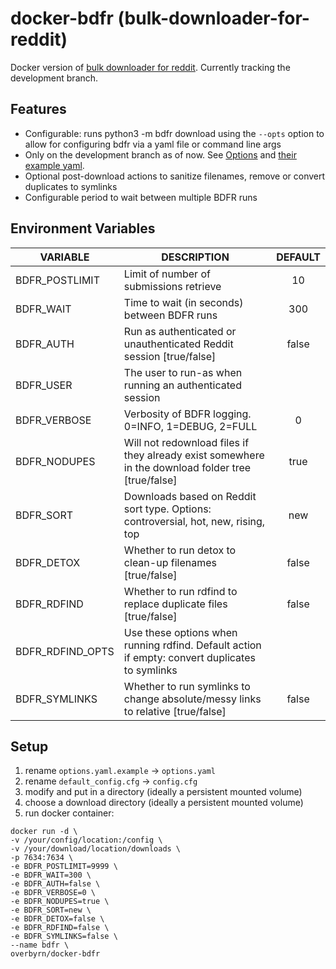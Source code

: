 # docker-bdfr (bulk-downloader-for-reddit)

Docker version of [bulk downloader for reddit](https://github.com/aliparlakci/bulk-downloader-for-reddit). Currently tracking the development branch.

## Features
 - Configurable: runs python3 -m bdfr download using the `--opts` option to allow for configuring bdfr via a yaml file or command line args
 - Only on the development branch as of now. See [Options](https://github.com/aliparlakci/bulk-downloader-for-reddit/tree/development#options) and [their example yaml](https://github.com/aliparlakci/bulk-downloader-for-reddit/blob/development/opts_example.yaml).
 - Optional post-download actions to sanitize filenames, remove or convert duplicates to symlinks
 - Configurable period to wait between multiple BDFR runs

## Environment Variables

| VARIABLE         | DESCRIPTION                                                                                        | DEFAULT |
|------------------|----------------------------------------------------------------------------------------------------|:-------:|
| BDFR_POSTLIMIT   | Limit of number of submissions retrieve                                                            |    10   |
| BDFR_WAIT        | Time to wait (in seconds) between BDFR runs                                                        |   300   |
| BDFR_AUTH        | Run as authenticated or unauthenticated Reddit session [true/false]                                |  false  |
| BDFR_USER        | The user to run-as when running an authenticated session                                           |         |
| BDFR_VERBOSE     | Verbosity of BDFR logging. 0=INFO, 1=DEBUG, 2=FULL                                                 |    0    |
| BDFR_NODUPES     | Will not redownload files if they already exist somewhere in the download folder tree [true/false] |   true  |
| BDFR_SORT        | Downloads based on Reddit sort type. Options: controversial, hot, new, rising, top                 |   new   |
| BDFR_DETOX       | Whether to run detox to clean-up filenames [true/false]                                            |  false  |
| BDFR_RDFIND      | Whether to run rdfind to replace duplicate files [true/false]                                      |  false  |
| BDFR_RDFIND_OPTS | Use these options when running rdfind. Default action if empty: convert duplicates to symlinks     |         |
| BDFR_SYMLINKS    | Whether to run symlinks to change absolute/messy links to relative [true/false]                    |  false  |


## Setup

1. rename `options.yaml.example` -> `options.yaml`
1. rename `default_config.cfg` -> `config.cfg`
2. modify and put in a directory (ideally a persistent mounted volume)
3. choose a download directory (ideally a persistent mounted volume)
4. run docker container:
```
docker run -d \  
-v /your/config/location:/config \  
-v /your/download/location/downloads \  
-p 7634:7634 \  
-e BDFR_POSTLIMIT=9999 \
-e BDFR_WAIT=300 \
-e BDFR_AUTH=false \
-e BDFR_VERBOSE=0 \
-e BDFR_NODUPES=true \
-e BDFR_SORT=new \
-e BDFR_DETOX=false \
-e BDFR_RDFIND=false \
-e BDFR_SYMLINKS=false \
--name bdfr \
overbyrn/docker-bdfr
```

